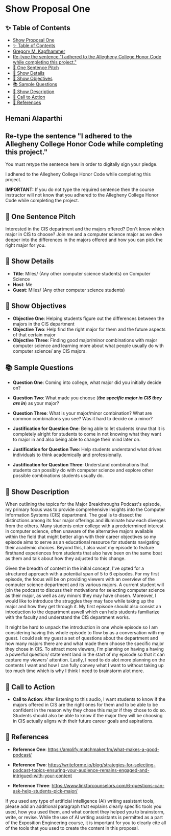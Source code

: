 # Show Proposal One

## ✨ Table of Contents

<!---toc start-->

* [Show Proposal One](#show-proposal-one)
* [✨ Table of Contents](#-table-of-contents)
* [Gregory M. Kapfhammer](#gregory-m-kapfhammer)
* [Re-type the sentence "I adhered to the Allegheny College Honor Code while completing this project."](#re-type-the-sentence-i-adhered-to-the-allegheny-college-honor-code-while-completing-this-project)
* [🏁 One Sentence Pitch](#-one-sentence-pitch)
* [🔬 Show Details](#-show-details)
* [📝 Show Objectives](#-show-objectives)
* [📚 Sample Questions](#-sample-questions)
* [🎉 Show Description](#-show-description)
* [📢 Call to Action](#-call-to-action)
* [🦜 References](#-references)

<!---toc end-->

## Hemani Alaparthi

## Re-type the sentence "I adhered to the Allegheny College Honor Code while completing this project."

You must retype the sentence here in order to digitally sign your pledge.

I adhered to the Allegheny College Honor Code while completing this project.

**IMPORTANT:** If you do not type the required sentence then the course
instructor will not know that you adhered to the Allegheny College Honor Code
while completing the project.

## 🏁 One Sentence Pitch

Interested in the CIS department and the majors offered? Don't know which major in CIS to choose? Join me and a computer science major as we dive deeper into the differences in the majors offered and how you can pick the right major for you.

## 🔬 Show Details

- **Title**: Miles/ (Any other computer science students) on Computer Science
- **Host**: Me
- **Guest**: Miles/ (Any other computer science students)

## 📝 Show Objectives

- **Objective One**: Helping students figure out the differences between the majors in the CIS department
- **Objective Two**: Help find the right major for them and the future aspects of that certain major
- **Objective Three**: Finding good major/minor combinations with major computer science and learning more about what people usually do with computer science/ any CIS majors.

## 📚 Sample Questions

- **Question One**: Coming into college, what major did you initially decide on?
- **Question Two**: What made you choose (***the specific major in CIS they are in***) as your major?
- **Question Three**: What is your major/minor combination? What are common combinations you see? Was it hard to decide on a minor?

- **Justification for Question One**: Being able to let students know that it is completely alright for students to come in not knowing what they want to major in and also being able to change their mind later on.
- **Justification for Question Two**: Help students understand what drives individuals to think academically and professionally.
- **Justification for Question Three**: Understand combinations that students can possibly do with computer science and explore other possible combinations students usually do.

## 🎉 Show Description

When outlining the topics for the Major Breakthroughs Podcast's episode, my primary focus was to provide comprehensive insights into the Computer Information Systems (CIS) department. The goal is to dissect the distinctions among its four major offerings and illuminate how each diverges from the others. Many students enter college with a predetermined interest in computer science, often unaware of the alternative majors available within the field that might better align with their career objectives so my episode aims to serve as an educational resource for students navigating their academic choices. Beyond this, I also want my episode to feature firsthand experiences from students that also have been on the same boat as them and talk about how they adjusted to this change.

Given the breadth of content in the initial concept, I've opted for a structured approach with a potential span of 5 to 6 episodes. For my first episode, the focus will be on providing viewers with an overview of the computer science department and its various majors. A current student will join the podcast to discuss their motivations for selecting computer science as their major, as well as any minors they may have chosen. Moreover, I would like to introduce the struggles they may face while taking up the major and how they get through it. My first episode should also consist an introduction to the department aswell which can help students familiarize with the faculty and understand the CIS department works.

It might be hard to unpack the introduction in one whole episode so I am considering having this whole episode to flow by as a conversation with my guest. I could ask my guest a set of questions about the department and how many majors there are and what made them choose the specific major they chose in CIS. To attract more viewers, I'm planning on having a having a powerful question/ statement land in the start of my episode so that it can capture my viewers' attention. Lastly, I need to do alot more planning on the contents I want and how I can fully convey what I want to without taking up too much time which is why I think I need to brainstorm alot more.

## 📢 Call to Action

- **Call to Action**: After listening to this audio, I want students to know if the majors offered in CIS are the right ones for them and to be able to be confident in the reason why they chose this major if they chose to do so. Students should also be able to know if the major they will be choosing in CIS actually aligns with their future career goals and aspirations.

## 🦜 References

- **Reference One**: <https://amplify.matchmaker.fm/what-makes-a-good-podcast/>

- **Reference Two**: <https://writeforme.io/blog/strategies-for-selecting-podcast-topics-ensuring-your-audience-remains-engaged-and-intrigued-with-your-content>

- **Reference Three**: <https://www.linkforcounselors.com/6-questions-can-ask-help-students-pick-major/>

If you used any type of artificial intelligence (AI) writing assistant
tools, please add an additional paragraph that explains clearly specific tools
you used, how you used them, and what content they helped you to brainstorm,
write, or revise. While the use of AI writing assistants is permitted as a part
of the Exposition Engineering course, it is important for you to clearly cite
all of the tools that you used to create the content in this proposal.
